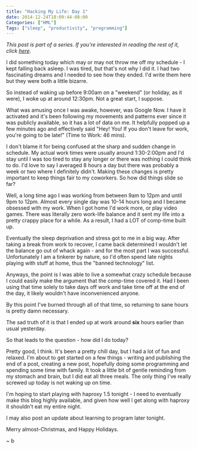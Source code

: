 ```yaml
---
title: "Hacking My Life: Day 1"
date: 2014-12-24T18:09:44-08:00
Categories: ["HML"]
Tags: ["sleep", "productivity", "programming"]
---
```


*This post is part of a series. If you're interested in reading the rest of it, click [here](/categories/hml/).*

I did something today which may or may not throw me off my schedule - I kept falling back asleep. I was tired, but that's not why I did it. I had two fascinating dreams and I needed to see how they ended. I'd write them here but they were both a little bizarre.

So instead of waking up before 9:00am on a "weekend" (or holiday, as it were), I woke up at around 12:30pm. Not a great start, I suppose.

What was amusing once I was awake, however, was Google Now. I have it activated and it's been following my movements and patterns ever since it was publicly available, so it has a lot of data on me. It helpfully popped up a few minutes ago and effectively said "Hey! You! If you don't leave for work, you're going to be late!" (Time to Work: 46 mins).

<!-- more -->

I don't blame it for being confused at the sharp and sudden change in schedule. My actual work times were usually around 1:30-2:00pm and I'd stay until I was too tired to stay any longer or there was nothing I could think to do. I'd love to say I averaged 8 hours a day but there was probably a week or two where I definitely didn't. Making these changes is pretty important to keep things fair to my coworkers. So how did things slide so far?

Well, a long time ago I was working from between 9am to 12pm and until 9pm to 12pm. Almost every single day was 10-14 hours long and I became obsessed with my work. When I got home I'd work more, or play video games. There was literally zero work-life balance and it sent my life into a pretty crappy place for a while. As a result, I had a LOT of comp-time built up.

Eventually the sleep deprivation and stress got to me in a big way. After taking a break from work to recover, I came back determined I wouldn't let the balance go out of whack again - and for the most part I was successful. Unfortunately I am a tinkerer by nature, so I'd often spend late nights playing with stuff at home, thus the "banned technology" list. 

Anyways, the point is I was able to live a somewhat crazy schedule because I could easily make the argument that the comp-time covered it. Had I been using that time solely to take days off work and take time off at the end of the day, it likely wouldn't have inconvenienced anyone.

By this point I've burned through all of that time, so returning to sane hours is pretty damn necessary.

The sad truth of it is that I ended up at work around **six** hours earlier than usual yesterday.

So that leads to the question - how did I do today?

Pretty good, I think. It's been a pretty chill day, but I had a lot of fun and relaxed. I'm about to get started on a few things - writing and publishing the end of a post, creating a new post, hopefully doing some programming and spending some time with family. It took a little bit of gentle reminding from my stomach and brain, but I did eat all three meals. The only thing I've really screwed up today is not waking up on time.

I'm hoping to start playing with haproxy 1.5 tonight - I need to eventually make this blog highly available, and given how well I get along with haproxy it shouldn't eat my entire night.

I may also post an update about learning to program later tonight.

Merry almost-Christmas, and Happy Holidays.

~ b

